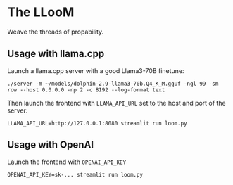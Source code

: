 # The LLooM

Weave the threads of propability.

## Usage with llama.cpp

Launch a llama.cpp server with a good Llama3-70B finetune:

```
./server -m ~/models/dolphin-2.9-llama3-70b.Q4_K_M.gguf -ngl 99 -sm row --host 0.0.0.0 -np 2 -c 8192 --log-format text
```

Then launch the frontend with `LLAMA_API_URL` set to the host and port of the server:

```
LLAMA_API_URL=http://127.0.0.1:8080 streamlit run loom.py
```

## Usage with OpenAI

Launch the frontend with `OPENAI_API_KEY`

```
OPENAI_API_KEY=sk-... streamlit run loom.py
```